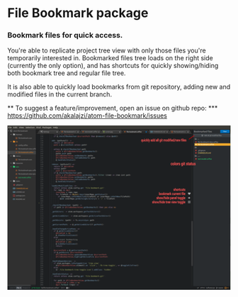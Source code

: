 # File Bookmark package

### Bookmark files for quick access.

You're able to replicate project tree view with only those files you're temporarily interested in. Bookmarked files tree loads on the right side (currently the only option), and has shortcuts for quickly showing/hiding both bookmark tree and regular file tree.

It is also able to quickly load bookmarks from git repository, adding new and modified files in the current branch.

** To suggest a feature/improvement, open an issue on github repo: *** https://github.com/akalajzi/atom-file-bookmark/issues

![file-bookmark screenshot](https://raw.githubusercontent.com/akalajzi/atom-file-bookmark/master/resources/screenshot.png)
